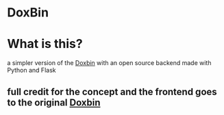 # DoxBin

# What is this?

a simpler version of the [Doxbin](https://doxbin.org) with an open source backend made with Python and Flask

## full credit for the concept and the frontend goes to the original [Doxbin](https://doxbin.org)



